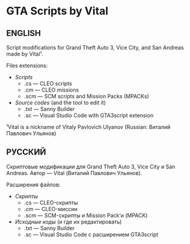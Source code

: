 # GTA Scripts by Vital
## ENGLISH
Script modifications for Grand Theft Auto 3, Vice City, and San Andreas made by Vital¹.

Files extensions:
* _Scripts_
  * .cs — CLEO scripts
  * .cm — CLEO missions
  * .scm — SCM scripts and Mission Packs (MPACKs)
* _Source codes_ (and the tool to edit it)
  * .txt — Sanny Builder
  * .sc — Visual Studio Code with GTA3script extension

¹Vital is a nickname of Vitaly Pavlovich Ulyanov (Russian: Виталий Павлович Ульянов)

## РУССКИЙ
Скриптовые модификации для Grand Theft Auto 3, Vice City и San Andreas. Автор — Vital (Виталий Павлович Ульянов).

Расширения файлов:
* _Скрипты_
  * .cs — CLEO-скрипты
  * .cm — CLEO-миссии
  * .scm — SCM-скрипты и Mission Pack’и (MPACK)
* _Исходные коды_ (и где их редактировать)
  * .txt — Sanny Builder
  * .sc — Visual Studio Code с расширением GTA3script
